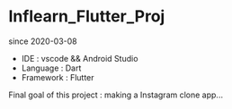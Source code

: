 # Inflearn_Flutter_Proj

since 2020-03-08

* IDE : vscode && Android Studio
* Language : Dart
* Framework : Flutter

Final goal of this project : making a Instagram clone app...


